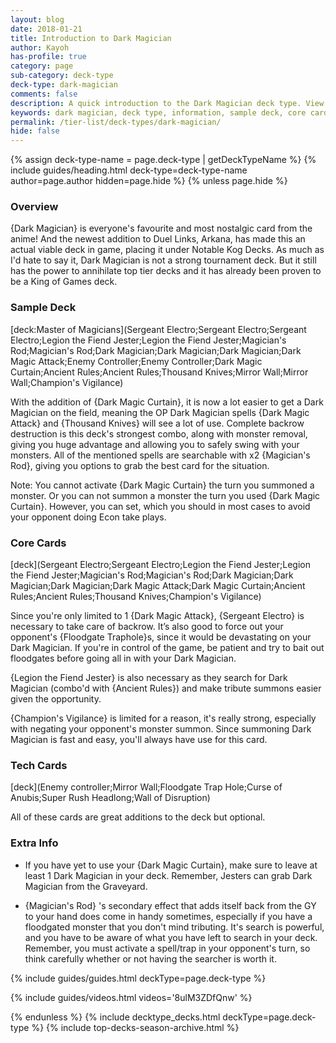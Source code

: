 ```yaml
---
layout: blog
date: 2018-01-21
title: Introduction to Dark Magician
author: Kayoh
has-profile: true
category: page
sub-category: deck-type
deck-type: dark-magician
comments: false
description: A quick introduction to the Dark Magician deck type. View sample deck, core cards, tech cards, quick tips, guides, videos and other information.
keywords: dark magician, deck type, information, sample deck, core cards, tech cards, quick tips, guides, videos
permalink: /tier-list/deck-types/dark-magician/
hide: false
---
```


{% assign deck-type-name = page.deck-type | getDeckTypeName %}
{% include guides/heading.html deck-type=deck-type-name author=page.author hidden=page.hide %}
{% unless page.hide %}

### Overview
{Dark Magician} is everyone's favourite and most nostalgic card from the anime! And the newest addition to Duel Links, Arkana, has made this an actual viable deck in game, placing it under Notable Kog Decks. As much as I'd hate to say it, Dark Magician is not a strong tournament deck. But it still has the power to annihilate top tier decks and it has already been proven to be a King of Games deck.

### Sample Deck

[deck:Master of Magicians](Sergeant Electro;Sergeant Electro;Sergeant Electro;Legion the Fiend Jester;Legion the Fiend Jester;Magician's Rod;Magician's Rod;Dark Magician;Dark Magician;Dark Magician;Dark Magic Attack;Enemy Controller;Enemy Controller;Dark Magic Curtain;Ancient Rules;Ancient Rules;Thousand Knives;Mirror Wall;Mirror Wall;Champion's Vigilance)

With the addition of {Dark Magic Curtain}, it is now a lot easier to get a Dark Magician on the field, meaning the OP Dark Magician spells {Dark Magic Attack} and {Thousand Knives} will see a lot of use. Complete backrow destruction is this deck's strongest combo, along with monster removal, giving you huge advantage and allowing you to safely swing with your monsters. All of the mentioned spells are searchable with x2 {Magician's Rod}, giving you options to grab the best card for the situation.

Note: You cannot activate {Dark Magic Curtain} the turn you summoned a monster. Or you can not summon a monster the turn you used {Dark Magic Curtain}. However, you can set, which you should in most cases to avoid your opponent doing Econ take plays.      

### Core Cards

[deck](Sergeant Electro;Sergeant Electro;Legion the Fiend Jester;Legion the Fiend Jester;Magician's Rod;Magician's Rod;Dark Magician;Dark Magician;Dark Magician;Dark Magic Attack;Dark Magic Curtain;Ancient Rules;Ancient Rules;Thousand Knives;Champion's Vigilance)

Since you're only limited to 1 {Dark Magic Attack}, {Sergeant Electro} is necessary to take care of backrow. It’s also good to force out your opponent's {Floodgate Traphole}s, since it would be devastating on your Dark Magician. If you're in control of the game, be patient and try to bait out floodgates before going all in with your Dark Magician.

{Legion the Fiend Jester} is also necessary as they search for Dark Magician (combo'd with {Ancient Rules}) and make tribute summons easier given the opportunity.

{Champion's Vigilance} is limited for a reason, it's really strong, especially with negating your opponent's monster summon. Since summoning Dark Magician is fast and easy, you'll always have use for this card.           

### Tech Cards

[deck](Enemy controller;Mirror Wall;Floodgate Trap Hole;Curse of Anubis;Super Rush Headlong;Wall of Disruption)

All of these cards are great additions to the deck but optional.

### Extra Info

- If you have yet to use your {Dark Magic Curtain}, make sure to leave at least 1 Dark Magician in your deck. Remember, Jesters can grab Dark Magician from the Graveyard.

- {Magician's Rod} 's secondary effect that adds itself back from the GY to your hand does come in handy sometimes, especially if you have a floodgated monster that you don't mind tributing. It's search is powerful, and you have to be aware of what you have left to search in your deck. Remember, you must activate a spell/trap in your opponent's turn, so think carefully whether or not having the searcher is worth it.

{% include guides/guides.html deckType=page.deck-type %}

{% include guides/videos.html videos='8ulM3ZDfQnw' %}

{% endunless %}
{% include decktype_decks.html deckType=page.deck-type %}
{% include top-decks-season-archive.html %}